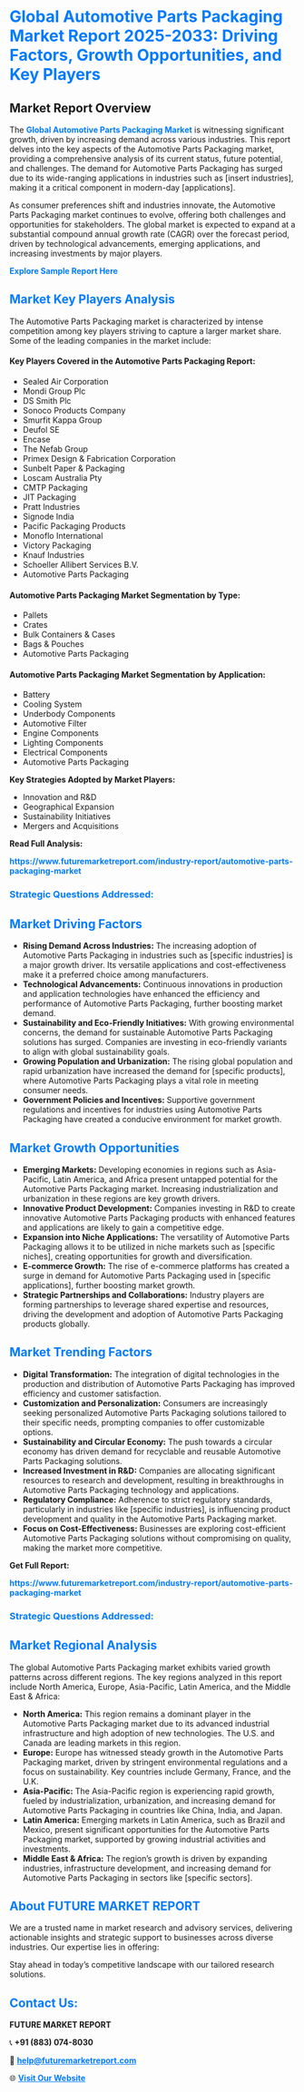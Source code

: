 <h1 style="color: #007BFF;">Global Automotive Parts Packaging Market Report 2025-2033: Driving Factors, Growth Opportunities, and Key Players</h1>

<section id="overview">
<h2>Market Report Overview</h2>
<p>The <a href="https://www.futuremarketreport.com/industry-report/automotive-parts-packaging-market" style="color: #007BFF; text-decoration: none;"><strong>Global Automotive Parts Packaging Market</strong></a> is witnessing significant growth, driven by increasing demand across various industries. This report delves into the key aspects of the Automotive Parts Packaging market, providing a comprehensive analysis of its current status, future potential, and challenges. The demand for Automotive Parts Packaging has surged due to its wide-ranging applications in industries such as [insert industries], making it a critical component in modern-day [applications].</p>
<p>As consumer preferences shift and industries innovate, the Automotive Parts Packaging market continues to evolve, offering both challenges and opportunities for stakeholders. The global market is expected to expand at a substantial compound annual growth rate (CAGR) over the forecast period, driven by technological advancements, emerging applications, and increasing investments by major players.</p>
</section>

<section id="overview">
<p><a href="https://www.futuremarketreport.com/request-sample/reportId=49228" style="color: #007BFF; text-decoration: none;"><strong>Explore Sample Report Here</strong></a></p>
</section>

<section id="key-players">
<h2 style="color: #007BFF;">Market Key Players Analysis</h2>
<p>The Automotive Parts Packaging market is characterized by intense competition among key players striving to capture a larger market share. Some of the leading companies in the market include:</p>
<h4>Key Players Covered in the Automotive Parts Packaging Report:</h4>
<ul><li>Sealed Air Corporation</li><li>Mondi Group Plc</li><li>DS Smith Plc</li><li>Sonoco Products Company</li><li>Smurfit Kappa Group</li><li>Deufol SE</li><li>Encase</li><li>The Nefab Group</li><li>Primex Design &amp; Fabrication Corporation</li><li>Sunbelt Paper &amp; Packaging</li><li>Loscam Australia Pty</li><li>CMTP Packaging</li><li>JIT Packaging</li><li>Pratt Industries</li><li>Signode India</li><li>Pacific Packaging Products</li><li>Monoflo International</li><li>Victory Packaging</li><li>Knauf Industries</li><li>Schoeller Allibert Services B.V.</li><li>Automotive Parts Packaging</li></ul>
<h4>Automotive Parts Packaging Market Segmentation by Type:</h4>
<ul><li>Pallets</li><li>Crates</li><li>Bulk Containers &amp; Cases</li><li>Bags &amp; Pouches</li><li>Automotive Parts Packaging</li></ul>

<h4>Automotive Parts Packaging Market Segmentation by Application:</h4>
<ul><li>Battery</li><li>Cooling System</li><li>Underbody Components</li><li>Automotive Filter</li><li>Engine Components</li><li>Lighting Components</li><li>Electrical Components</li><li>Automotive Parts Packaging</li></ul>
<p><strong>Key Strategies Adopted by Market Players:</strong></p>
<ul>
<li>Innovation and R&D</li>
<li>Geographical Expansion</li>
<li>Sustainability Initiatives</li>
<li>Mergers and Acquisitions</li>
</ul>
</section>

<section>
<p><strong>Read Full Analysis: </strong></p><a href="https://www.futuremarketreport.com/industry-report/automotive-parts-packaging-market" style="color: #007BFF; text-decoration: none;"><strong>https://www.futuremarketreport.com/industry-report/automotive-parts-packaging-market</strong></a>
<h3 style="color: #007BFF;">Strategic Questions Addressed:</h3>
</section>

<section id="driving-factors">
<h2 style="color: #007BFF;">Market Driving Factors</h2>
<ul>
<li><strong>Rising Demand Across Industries:</strong> The increasing adoption of Automotive Parts Packaging in industries such as [specific industries] is a major growth driver. Its versatile applications and cost-effectiveness make it a preferred choice among manufacturers.</li>
<li><strong>Technological Advancements:</strong> Continuous innovations in production and application technologies have enhanced the efficiency and performance of Automotive Parts Packaging, further boosting market demand.</li>
<li><strong>Sustainability and Eco-Friendly Initiatives:</strong> With growing environmental concerns, the demand for sustainable Automotive Parts Packaging solutions has surged. Companies are investing in eco-friendly variants to align with global sustainability goals.</li>
<li><strong>Growing Population and Urbanization:</strong> The rising global population and rapid urbanization have increased the demand for [specific products], where Automotive Parts Packaging plays a vital role in meeting consumer needs.</li>
<li><strong>Government Policies and Incentives:</strong> Supportive government regulations and incentives for industries using Automotive Parts Packaging have created a conducive environment for market growth.</li>
</ul>
</section>

<section id="growth-opportunities">
<h2 style="color: #007BFF;">Market Growth Opportunities</h2>
<ul>
<li><strong>Emerging Markets:</strong> Developing economies in regions such as Asia-Pacific, Latin America, and Africa present untapped potential for the Automotive Parts Packaging market. Increasing industrialization and urbanization in these regions are key growth drivers.</li>
<li><strong>Innovative Product Development:</strong> Companies investing in R&D to create innovative Automotive Parts Packaging products with enhanced features and applications are likely to gain a competitive edge.</li>
<li><strong>Expansion into Niche Applications:</strong> The versatility of Automotive Parts Packaging allows it to be utilized in niche markets such as [specific niches], creating opportunities for growth and diversification.</li>
<li><strong>E-commerce Growth:</strong> The rise of e-commerce platforms has created a surge in demand for Automotive Parts Packaging used in [specific applications], further boosting market growth.</li>
<li><strong>Strategic Partnerships and Collaborations:</strong> Industry players are forming partnerships to leverage shared expertise and resources, driving the development and adoption of Automotive Parts Packaging products globally.</li>
</ul>
</section>

<section id="trending-factors">
<h2 style="color: #007BFF;">Market Trending Factors</h2>
<ul>
<li><strong>Digital Transformation:</strong> The integration of digital technologies in the production and distribution of Automotive Parts Packaging has improved efficiency and customer satisfaction.</li>
<li><strong>Customization and Personalization:</strong> Consumers are increasingly seeking personalized Automotive Parts Packaging solutions tailored to their specific needs, prompting companies to offer customizable options.</li>
<li><strong>Sustainability and Circular Economy:</strong> The push towards a circular economy has driven demand for recyclable and reusable Automotive Parts Packaging solutions.</li>
<li><strong>Increased Investment in R&D:</strong> Companies are allocating significant resources to research and development, resulting in breakthroughs in Automotive Parts Packaging technology and applications.</li>
<li><strong>Regulatory Compliance:</strong> Adherence to strict regulatory standards, particularly in industries like [specific industries], is influencing product development and quality in the Automotive Parts Packaging market.</li>
<li><strong>Focus on Cost-Effectiveness:</strong> Businesses are exploring cost-efficient Automotive Parts Packaging solutions without compromising on quality, making the market more competitive.</li>
</ul>
</section>

<section>
<p><strong>Get Full Report: </strong></p><a href="https://www.futuremarketreport.com/industry-report/automotive-parts-packaging-market" style="color: #007BFF; text-decoration: none;"><strong>https://www.futuremarketreport.com/industry-report/automotive-parts-packaging-market</strong></a>
<h3 style="color: #007BFF;">Strategic Questions Addressed:</h3>
</section>


<section id="regional-analysis">
<h2 style="color: #007BFF;">Market Regional Analysis</h2>
<p>The global Automotive Parts Packaging market exhibits varied growth patterns across different regions. The key regions analyzed in this report include North America, Europe, Asia-Pacific, Latin America, and the Middle East & Africa:</p>
<ul>
<li><strong>North America:</strong> This region remains a dominant player in the Automotive Parts Packaging market due to its advanced industrial infrastructure and high adoption of new technologies. The U.S. and Canada are leading markets in this region.</li>
<li><strong>Europe:</strong> Europe has witnessed steady growth in the Automotive Parts Packaging market, driven by stringent environmental regulations and a focus on sustainability. Key countries include Germany, France, and the U.K.</li>
<li><strong>Asia-Pacific:</strong> The Asia-Pacific region is experiencing rapid growth, fueled by industrialization, urbanization, and increasing demand for Automotive Parts Packaging in countries like China, India, and Japan.</li>
<li><strong>Latin America:</strong> Emerging markets in Latin America, such as Brazil and Mexico, present significant opportunities for the Automotive Parts Packaging market, supported by growing industrial activities and investments.</li>
<li><strong>Middle East & Africa:</strong> The region’s growth is driven by expanding industries, infrastructure development, and increasing demand for Automotive Parts Packaging in sectors like [specific sectors].</li>
</ul>
</section>

<footer>
<h2 style="color: #007BFF;">About FUTURE MARKET REPORT</h2>
<p>We are a trusted name in market research and advisory services, delivering actionable insights and strategic support to businesses across diverse industries. Our expertise lies in offering:</p>

<p>Stay ahead in today’s competitive landscape with our tailored research solutions.</p>

<h2 style="color: #007BFF;">Contact Us:</h2>
<p><strong>FUTURE MARKET REPORT</strong></p>
<p>📞 <strong>+91 (883) 074-8030</strong></p>
<p>📧 <strong><a href="mailto:help@futuremarketreport.com" style="color: #007BFF;">help@futuremarketreport.com</a></strong></p>
<p>🌐 <strong><a href="https://www.futuremarketreport.com/" style="color: #007BFF;">Visit Our Website</a></strong></p>
</footer>